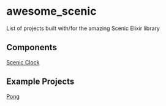 # awesome_scenic
List of projects built with/for the amazing Scenic Elixir library


## Components
[Scenic Clock](https://github.com/boydm/scenic_clock)

## Example Projects
[Pong](https://github.com/nucleartide/scenic_pong)

